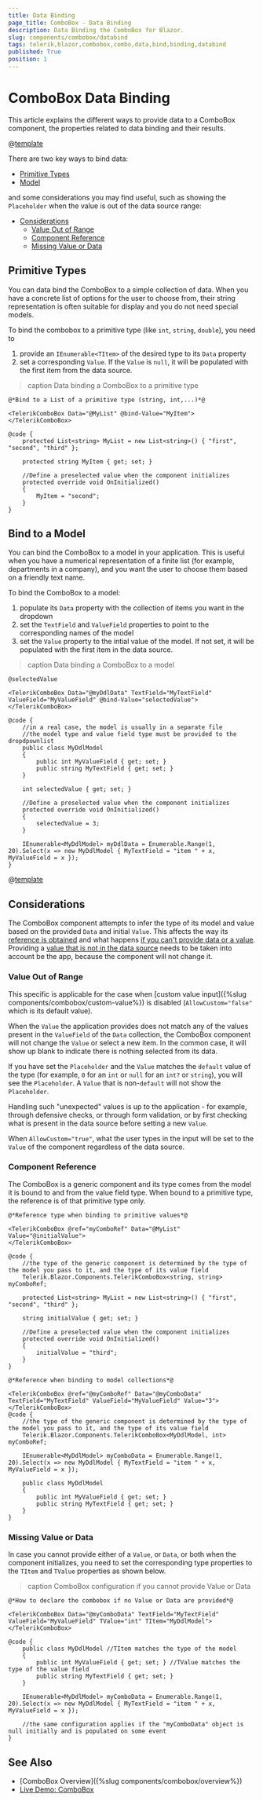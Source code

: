 ```yaml
---
title: Data Binding
page_title: ComboBox - Data Binding
description: Data Binding the ComboBox for Blazor.
slug: components/combobox/databind
tags: telerik,blazor,combobox,combo,data,bind,binding,databind
published: True
position: 1
---
```


# ComboBox Data Binding

This article explains the different ways to provide data to a ComboBox component, the properties related to data binding and their results.

@[template](/_contentTemplates/common/general-info.md#valuebind-vs-databind-link)

There are two key ways to bind data:

* [Primitive Types](#primitive-types)
* [Model](#bind-to-a-model)

and some considerations you may find useful, such as showing the `Placeholder` when the value is out of the data source range:

* [Considerations](#considerations)
	* [Value Out of Range](#value-out-of-range)
	* [Component Reference](#component-reference)
	* [Missing Value or Data](#missing-value-or-data)

## Primitive Types

You can data bind the ComboBox to a simple collection of data. When you have a concrete list of options for the user to choose from, their string representation is often suitable for display and you do not need special models. 

To bind the combobox to a primitive type (like `int`, `string`, `double`), you need to

1. provide an `IEnumerable<TItem>` of the desired type to its `Data` property
1. set a corresponding `Value`. If the `Value` is `null`, it will be populated with the first item from the data source.

>caption Data binding a ComboBox to a primitive type

````CSHTML
@*Bind to a List of a primitive type (string, int,...)*@

<TelerikComboBox Data="@MyList" @bind-Value="MyItem">
</TelerikComboBox>

@code {
    protected List<string> MyList = new List<string>() { "first", "second", "third" };

    protected string MyItem { get; set; }

    //Define a preselected value when the component initializes
    protected override void OnInitialized()
    {
        MyItem = "second";
    }
}
````

## Bind to a Model

You can bind the ComboBox to a model in your application. This is useful when you have a numerical representation of a finite list (for example, departments in a company), and you want the user to choose them based on a friendly text name.

To bind the ComboBox to a model:

1. populate its `Data` property with the collection of items you want in the dropdown
1. set the `TextField` and `ValueField` properties to point to the corresponding names of the model
1. set the `Value` property to the intial value of the model. If not set, it will be populated with the first item in the data source.

>caption Data binding a ComboBox to a model

````CSHTML
@selectedValue

<TelerikComboBox Data="@myDdlData" TextField="MyTextField" ValueField="MyValueField" @bind-Value="selectedValue">
</TelerikComboBox>

@code {
    //in a real case, the model is usually in a separate file
    //the model type and value field type must be provided to the dropdpownlist
    public class MyDdlModel
    {
        public int MyValueField { get; set; }
        public string MyTextField { get; set; }
    }

    int selectedValue { get; set; }

    //Define a preselected value when the component initializes
    protected override void OnInitialized()
    {
        selectedValue = 3;
    }

    IEnumerable<MyDdlModel> myDdlData = Enumerable.Range(1, 20).Select(x => new MyDdlModel { MyTextField = "item " + x, MyValueField = x });
}
````

@[template](/_contentTemplates/common/get-model-from-dropdowns.md#get-model-from-dropdowns)

## Considerations

The ComboBox component attempts to infer the type of its model and value based on the provided `Data` and initial `Value`. This affects the way its [reference is obtained](#component-reference) and what happens [if you can't provide data or a value](#missing-value-or-data). Providing a [value that is not in the data source](#value-out-of-range) needs to be taken into account be the app, because the component will not change it.

### Value Out of Range

This specific is applicable for the case when [custom value input]({%slug components/combobox/custom-value%}) is disabled (`AllowCustom="false"` which is its default value).

When the `Value` the application provides does not match any of the values present in the `ValueField` of the `Data` collection, the ComboBox component will not change the `Value` or select a new item. In the common case, it will show up blank to indicate there is nothing selected from its data.

If you have set the `Placeholder` and the `Value` matches the `default` value of the type (for example, `0` for an `int` or `null` for an `int?` or `string`), you will see the `Placeholder`. A `Value` that is non-`default` will not show the `Placeholder`.

Handling such "unexpected" values is up to the application - for example, through defensive checks, or through form validation, or by first checking what is present in the data source before setting a new `Value`.

When `AllowCustom="true"`, what the user types in the input will be set to the `Value` of the component regardless of the data source.

### Component Reference

The ComboBox is a generic component and its type comes from the model it is bound to and from the value field type. When bound to a primitive type, the reference is of that primitive type only.

````Primitive
@*Reference type when binding to primitive values*@

<TelerikComboBox @ref="myComboRef" Data="@MyList" Value="@initialValue">
</TelerikComboBox>

@code {
    //the type of the generic component is determined by the type of the model you pass to it, and the type of its value field
    Telerik.Blazor.Components.TelerikComboBox<string, string> myComboRef;

    protected List<string> MyList = new List<string>() { "first", "second", "third" };

    string initialValue { get; set; }

    //Define a preselected value when the component initializes
    protected override void OnInitialized()
    {
        initialValue = "third";
    }
}
````
````Model
@*Reference when binding to model collections*@

<TelerikComboBox @ref="@myComboRef" Data="@myComboData" TextField="MyTextField" ValueField="MyValueField" Value="3">
</TelerikComboBox>
@code {
    //the type of the generic component is determined by the type of the model you pass to it, and the type of its value field
    Telerik.Blazor.Components.TelerikComboBox<MyDdlModel, int> myComboRef;

    IEnumerable<MyDdlModel> myComboData = Enumerable.Range(1, 20).Select(x => new MyDdlModel { MyTextField = "item " + x, MyValueField = x });

    public class MyDdlModel
    {
        public int MyValueField { get; set; }
        public string MyTextField { get; set; }
    }
}
````

### Missing Value or Data

 In case you cannot provide either of a `Value`, or `Data`, or both when the component initializes, you need to set the corresponding type properties to the `TItem` and `TValue` properties as shown below.

>caption ComboBox configuration if you cannot provide Value or Data

````CSHTML
@*How to declare the combobox if no Value or Data are provided*@

<TelerikComboBox Data="@myComboData" TextField="MyTextField" ValueField="MyValueField" TValue="int" TItem="MyDdlModel">
</TelerikComboBox>

@code {
    public class MyDdlModel //TItem matches the type of the model
    {
        public int MyValueField { get; set; } //TValue matches the type of the value field
        public string MyTextField { get; set; }
    }

    IEnumerable<MyDdlModel> myComboData = Enumerable.Range(1, 20).Select(x => new MyDdlModel { MyTextField = "item " + x, MyValueField = x });

    //the same configuration applies if the "myComboData" object is null initially and is populated on some event
}
````


## See Also

  * [ComboBox Overview]({%slug components/combobox/overview%})
  * [Live Demo: ComboBox](https://demos.telerik.com/blazor-ui/combobox/overview)
